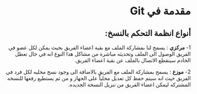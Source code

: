 <div dir=rtl>

#  مقدمة في Git<br>

##  أنواع انظمة التحكم بالنسخ:

1- **مركزي** : يسمح لنا بمشاركة الملف مع بقية اعضاء الفريق بحيث يمكن لكل عضو في الفريق  الوصول الى الملف وتحديثه مباشرة من مشاكل هذا النوع انه في حال تعطل الخادم سينقطع الاتصال بالملف عن بقية اعضاء الفريق.

2- **موزع** : يسمح بمشاركة الملف مع الفريق بالاضافة الى وجود نسخ  محليه لكل فرد في الفريق حيث انه سيتم حفظ كل تعديل محلياً على الجهاز و من ثم يستطيع رفعها للنسخه المشتركه ليمكن اعضاء الفريق من تنزيل النسخة الجديده.

</div>